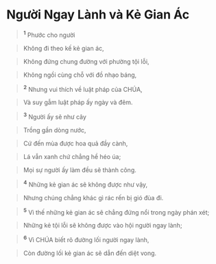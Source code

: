 

# Người Ngay Lành và Kẻ Gian Ác

> <sup><b>1</b></sup> Phước cho người
>


> Không đi theo kế kẻ gian ác,
>


> Không đứng chung đường với phường tội lỗi,
>


> Không ngồi cùng chỗ với đồ nhạo báng,
>


> <sup><b>2</b></sup> Nhưng vui thích về luật pháp của CHÚA,
>


> Và suy gẫm luật pháp ấy ngày và đêm.
>


> <sup><b>3</b></sup> Người ấy sẽ như cây
>


> Trồng gần dòng nước,
>


> Cứ đến mùa được hoa quả đầy cành,
>


> Lá vẫn xanh chứ chẳng hề héo úa;
>


> Mọi sự người ấy làm đều sẽ thành công.
>


> <sup><b>4</b></sup> Những kẻ gian ác sẽ không được như vậy,
>


> Nhưng chúng chẳng khác gì rác rến bị gió đùa đi.
>


> <sup><b>5</b></sup> Vì thế những kẻ gian ác sẽ chẳng đứng nổi trong ngày phán xét;
>


> Những kẻ tội lỗi sẽ không được vào hội người ngay lành;
>


> <sup><b>6</b></sup> Vì CHÚA biết rõ đường lối người ngay lành,
>


> Còn đường lối kẻ gian ác sẽ dẫn đến diệt vong.
>

